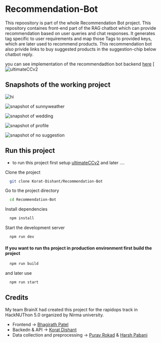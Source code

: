 
# Recommendation-Bot

This repoository is part of the whole Recommendation Bot project. This repository containes front-end part of the RAG chatbot which can provide recommendation based on user queries and chat responses. It generates tag specific to user requirements and map those Tags to provided keys, which are later used to recommend products.
This recommendation bot also privide links to buy suggested products in the suggestion-chip below chatbot reply.

you can see implementation of the recommendadtion bot backend [here](https://github.com/Korat-Dishant/ultimateCCv2)
[![ultimateCCv2](https://github.com/user-attachments/assets/7ad88164-04d1-4621-bb57-882a365efdf8)

## Snapshots of the working project

![hi](https://github.com/user-attachments/assets/a65f2223-1b25-4c95-8b0c-61e3541d856e)

![snapshot of sunnyweather](https://github.com/user-attachments/assets/755fce0d-3c53-4385-a4b8-8d8a592aced0)

![snapshot of wedding](https://github.com/user-attachments/assets/842cfc3b-99dc-48c2-a867-52be510cd07e)

![snapshot of profile](https://github.com/user-attachments/assets/37e8f2ec-31f1-4215-91f1-ed3b6848950f)

![snapshot of no suggestion](https://github.com/user-attachments/assets/88af6efe-9748-4b28-8207-c1e912762e2f)



## Run this project

- to run this project first setup [ultimateCCv2](https://github.com/Korat-Dishant/ultimateCCv2) and later ....

Clone the project

```bash
  git clone Korat-Dishant/Recommendation-Bot
```

Go to the project directory

```bash
  cd Recommendation-Bot
```

Install dependencies

```bash
  npm install
```

Start the development server

```bash
  npm run dev
```

#### If you want to run ths project in production environment first build the project

```bash
  npm run build
```
 and later use

```bash
  npm run start
```

## Credits
My team BrainX had created this project for the rapidops track in HackNUThon 5.0 organized by Nirma university.
 - Frontend ->
    [Bhagirath Patel](https://github.com/bhagirath-bhp)
 - Backedn & API -> [Korat Dishant](https://github.com/Korat-Dishant)
 - Data collection and preprocessing -> [Purav Rokad](https://github.com/PuravRokad) &  [Harsh Pabani](https://github.com/harsh201045)

